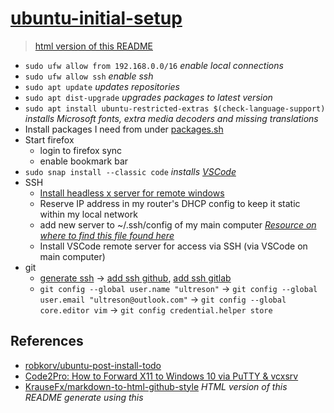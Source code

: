 # [ubuntu-initial-setup](https://github.com/ultreson/ubuntu-initial-setup)

> [html version of this README](https://ultreson.github.io/ubuntu-initial-setup/)

 - `sudo ufw allow from 192.168.0.0/16` _enable local connections_
 - `sudo ufw allow ssh` _enable ssh_
 - `sudo apt update` _updates repositories_
 - `sudo apt dist-upgrade` _upgrades packages to latest version_
 - `sudo apt install ubuntu-restricted-extras $(check-language-support)` _installs Microsoft fonts, extra media decoders and missing translations_
 - Install packages I need from under [packages.sh](./packages.sh)
 - Start firefox
    - login to firefox sync
    - enable bookmark bar
 - `sudo snap install --classic code` _installs [VSCode](https://code.visualstudio.com/docs/setup/linux)_
 - SSH
    - [Install headless x server for remote windows](https://gist.github.com/ultreson/a614b7dc09ba32dd2dc2484e975ed947)
    - Reserve IP address in my router's DHCP config to keep it static within my local network
    - add new server to ~/.ssh/config of my main computer [_Resource on where to find this file found here_](https://stackoverflow.com/questions/58957203/how-do-we-remove-ssh-targets-from-remote-explorer)
    - Install VSCode remote server for access via SSH (via VSCode on main computer)
 - git
    - [generate ssh](https://gist.github.com/ultreson/98c6d47ca005ad598c8a05dcc71d98a6) -> [add ssh github](https://github.com/settings/ssh), [add ssh gitlab](https://gitlab.com/profile/keys)
    - `git config --global user.name "ultreson"` -> `git config --global user.email "ultreson@outlook.com"` -> `git config --global core.editor vim` -> `git config credential.helper store`

## References

 - [robkorv/ubuntu-post-install-todo](https://github.com/robkorv/ubuntu-post-install-todo)
 - [Code2Pro: How to Forward X11 to Windows 10 via PuTTY & vcxsrv](https://gist.github.com/vietlq/8b20d09fdfe5f02f8b511c7847df39ee)
 - [KrauseFx/markdown-to-html-github-style](https://github.com/KrauseFx/markdown-to-html-github-style) _HTML version of this README generate using this_
